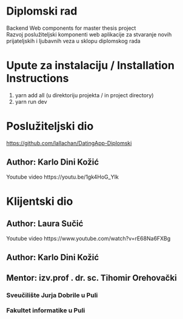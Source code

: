 # Diplomski rad
Backend Web components for master thesis project <br>
Razvoj poslužiteljski komponenti web aplikacije za stvaranje novih prijateljskih i ljubavnih veza u sklopu diplomskog rada

# Upute za instalaciju / Installation Instructions
1. yarn add all (u direktoriju projekta / in project directory)
2. yarn run dev

# Poslužiteljski dio 
https://github.com/lallachan/DatingApp-Diplomski
<h2> Author: Karlo Dini Kožić </h2>
Youtube video
https://youtu.be/1gk4HoG_YIk


# Klijentski dio
<h2> Author: Laura Sučić </h2>
Youtube video
https://www.youtube.com/watch?v=rE68Na6FXBg

<br>
<h2> Author:  Karlo Dini Kožić </h2>
<h2> Mentor: izv.prof . dr. sc. Tihomir Orehovački </h2>
<h3> Sveučilište Jurja Dobrile u Puli <br><br> Fakultet informatike u Puli </h2>
